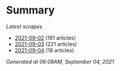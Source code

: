 # Summary
*Latest scrapes*
* [2021-09-02](https://github.com/nuuuwan/news_lk/blob/data/news_lk.2021-09-02.json) (181 articles)
* [2021-09-03](https://github.com/nuuuwan/news_lk/blob/data/news_lk.2021-09-03.json) (221 articles)
* [2021-09-04](https://github.com/nuuuwan/news_lk/blob/data/news_lk.2021-09-04.json) (18 articles)

*Generated at 06:08AM, September 04, 2021*